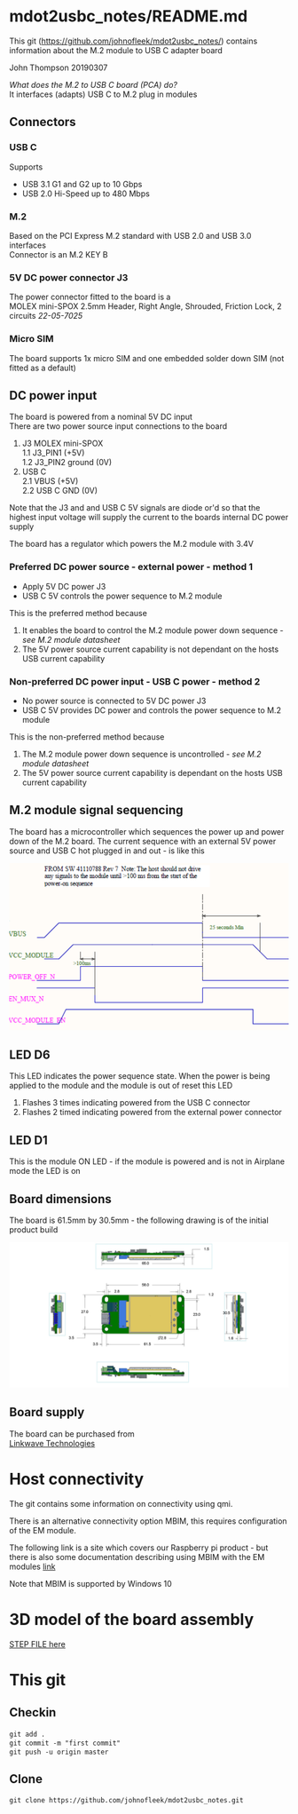 # mdot2usbc_notes/README.md
This git (https://github.com/johnofleek/mdot2usbc_notes/) contains information about the M.2 module to USB C adapter board

John Thompson 20190307

*What does the M.2 to USB C board (PCA) do?*   
It interfaces (adapts) USB C to M.2 plug in modules  
  
  
## Connectors
### USB C  
Supports
* USB 3.1 G1 and G2 up to 10 Gbps  
* USB 2.0 Hi-Speed up to 480 Mbps  

### M.2  
Based on the PCI Express M.2 standard with USB 2.0 and USB 3.0 interfaces  
Connector is an M.2 KEY B  

### 5V DC power connector J3
The power connector fitted to the board is a  
MOLEX mini-SPOX  2.5mm Header, Right Angle, Shrouded, Friction Lock, 2 circuits *22-05-7025*

### Micro SIM 
The board supports 1x micro SIM and one embedded solder down SIM (not fitted as a default)
  
  
## DC power input
The board is powered from a nominal 5V DC input  
There are two power source input connections to the board  

1. J3 MOLEX mini-SPOX  
   1.1 J3_PIN1 (+5V)  
   1.2 J3_PIN2 ground (0V)    
2. USB C  
   2.1 VBUS (+5V)  
   2.2 USB C GND (0V)    

Note that the J3 and and USB C 5V signals are diode or'd so that the highest input voltage will supply the current to the boards internal DC power supply  

The board has a regulator which powers the M.2 module with 3.4V  

### Preferred DC power source - external power - method 1
* Apply 5V DC power J3
* USB C 5V controls the power sequence to M.2 module  
  
This is the preferred method because  
1. It enables the board to control the M.2 module power down sequence - *see M.2 module datasheet*  
2. The 5V power source current capability is not dependant on the hosts USB current capability

### Non-preferred DC power input - USB C power - method 2
* No power source is connected to 5V DC power J3
* USB C 5V provides DC power and controls the power sequence to M.2 module

This is the non-preferred method because  
1. The M.2 module power down sequence is uncontrolled - *see M.2 module datasheet* 
2. The 5V power source current capability is dependant on the hosts USB current capability
  
  
## M.2 module signal sequencing  
The board has a microcontroller which sequences the power up and power down of the M.2 board. The current sequence with an external 5V power source and USB C hot plugged in and out - is like this  

![Image of power sequence](https://github.com/johnofleek/mdot2usbc_notes/blob/master/M_2_sequence20190307.png)  
  

## LED D6
This LED indicates the power sequence state. When the power is being applied to the module and the module is out of reset this LED
1. Flashes 3 times indicating powered from the USB C connector
2. Flashes 2 timed indicating powered from the external power connector

## LED D1
This is the module ON LED - if the module is powered and is not in Airplane mode the LED is on


## Board dimensions
The board is 61.5mm by 30.5mm - the following drawing is of the initial product build  

![Image of board](https://github.com/johnofleek/mdot2usbc_notes/blob/master/M2PCB_20190306.jpg)  
  
  
## Board supply
The board can be purchased from   
[Linkwave Technologies](http://linkwave.co.uk)   
    
    
# Host connectivity
The git contains some information on connectivity using qmi.

There is an alternative connectivity option MBIM, this requires configuration of the EM module.

The following link is a site which covers our Raspberry pi product - but there is also some documentation describing using MBIM with the EM modules
[link](https://johnofleek.github.io/PiloT/docs/networkManagerDocs/instructions_EM7455.html)  

Note that MBIM is supported by Windows 10

#  3D model of the board assembly
[STEP FILE here](PCBplay.step)
    
# This git
## Checkin
```
git add .
git commit -m "first commit"
git push -u origin master
```
  
## Clone
```
git clone https://github.com/johnofleek/mdot2usbc_notes.git
```

